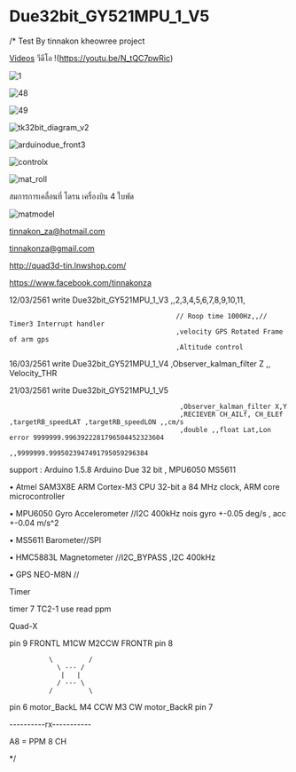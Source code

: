 # Due32bit_GY521MPU_1_V5

/*
 Test By tinnakon kheowree  project 
 
 [Videos](https://www.youtube.com/watch?v=N_tQC7pwRic)
 วีดีโอ !(https://youtu.be/N_tQC7pwRic)
 
  ![1](https://user-images.githubusercontent.com/9403558/37556558-9306c558-2a2a-11e8-84a0-af680209cdbf.jpg)
 
 ![48](https://user-images.githubusercontent.com/9403558/37556570-ce2ba02c-2a2a-11e8-8c49-65559fa065e3.jpg)
 
 ![49](https://user-images.githubusercontent.com/9403558/37556585-f373d02a-2a2a-11e8-9cd1-e0e0c643fca0.jpg)
 
![tk32bit_diagram_v2](https://user-images.githubusercontent.com/9403558/37701027-1cc0fcda-2d20-11e8-8fea-e1986bf25d64.png)

![arduinodue_front3](https://user-images.githubusercontent.com/9403558/37701060-3922921c-2d20-11e8-9a92-98f3d64b9404.png)

![controlx](https://user-images.githubusercontent.com/9403558/37701104-64c4d380-2d20-11e8-99a1-7624189fc246.png)

![mat_roll](https://user-images.githubusercontent.com/9403558/37701246-d2e48054-2d20-11e8-88aa-2b021274caf0.png)

สมการการเคลื่อนที่ โดรน เครื่องบิน 4 ใบพัด

![matmodel](https://user-images.githubusercontent.com/9403558/37702954-bbacbf90-2d26-11e8-9e8c-ea302304ef3c.png)
 
 tinnakon_za@hotmail.com
 
 tinnakonza@gmail.com
 
 http://quad3d-tin.lnwshop.com/
 
 https://www.facebook.com/tinnakonza

 12/03/2561     write Due32bit_GY521MPU_1_V3  ,,2,3,4,5,6,7,8,9,10,11,
 
                                              // Roop time 1000Hz,,// Timer3 Interrupt handler
                                              ,velocity GPS Rotated Frame of arm gps
                                              ,Altitude control
 16/03/2561     write Due32bit_GY521MPU_1_V4  ,Observer_kalman_filter Z ,, Velocity_THR
 
 21/03/2561     write Due32bit_GY521MPU_1_V5  
                                               
                                               ,Observer_kalman_filter X,Y
                                               ,RECIEVER CH_AILf, CH_ELEf ,targetRB_speedLAT ,targetRB_speedLON ,,cm/s
                                               ,double ,,float Lat,Lon error 9999999.9963922281796504452323604     
                                               ,,9999999.9995023947491795059296384
 
support : Arduino 1.5.8   Arduino Due 32 bit  , MPU6050  MS5611

• Atmel SAM3X8E ARM Cortex-M3 CPU 32-bit a 84 MHz clock, ARM core microcontroller

• MPU6050 Gyro Accelerometer //I2C 400kHz nois gyro +-0.05 deg/s , acc +-0.04 m/s^2

• MS5611 Barometer//SPI

• HMC5883L Magnetometer //I2C_BYPASS ,I2C 400kHz

• GPS NEO-M8N //

Timer

timer 7 TC2-1  use read ppm

Quad-X

pin 9 FRONTL  M1CW        M2CCW  FRONTR pin 8

              \         / 
                \ --- /
                 |   |
                / --- \
              /         \ 
              
pin 6 motor_BackL  M4 CCW      M3 CW  motor_BackR  pin 7

----------rx-----------  

A8 = PPM 8 CH

 */

